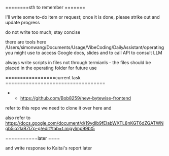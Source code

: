 
========sth to remember =======

I'll write some to-do item or request; once it is done, please strike out and update progress

do not write too much; stay concise

there are tools here /Users/simonwang/Documents/Usage/VibeCoding/DailyAssistant/operating you might use to access Google docs, slides and to call API to consult LLM

always write scripts in files not through termianls - the files should be placed in the operating folder for future use

=================current task ==================================

- - https://github.com/Bob8259/new-bytewise-frontend

refer to this repo we need to clone it over here and 

also refer to https://docs.google.com/document/d/19ydIb9fEIabWXTL8nKGT6dZGATWNgb5io2laBZlZp-g/edit?tab=t.migylmp99bt5



===========later ====

and write response to Kaitai's report later
